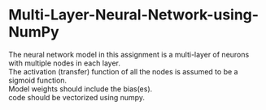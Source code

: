 # Multi-Layer-Neural-Network-using-NumPy

The neural network model in this assignment is a multi-layer of neurons with multiple nodes in each layer.                                       
The activation (transfer) function of all the nodes is assumed to be a sigmoid function.                                           
Model weights should include the bias(es).                                            
code should be vectorized using numpy.                                            

